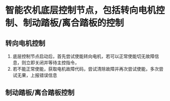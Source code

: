 # 智能农机底层控制节点，包括转向电机控制、制动踏板/离合踏板的控制

## 转向电机控制
1. 底层控制节点启动后，首先尝试使能转向电机，若可以正常使能切无故障信息，则立即关闭并等待主控指令，
2. 若不能正常使能，获取电机故障代码，尝试清除故障并再次尝试使能，多次尝试无果，上报错误信息

## 制动踏板/离合踏板控制

